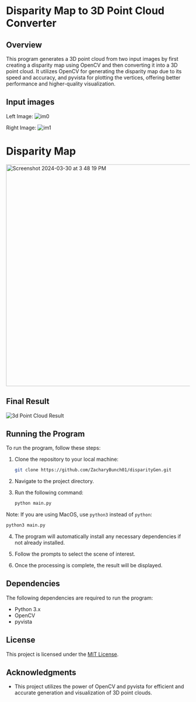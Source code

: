 # Disparity Map to 3D Point Cloud Converter

## Overview

This program generates a 3D point cloud from two input images by first creating a disparity map using OpenCV and then converting it into a 3D point cloud. It utilizes OpenCV for generating the disparity map due to its speed and accuracy, and pyvista for plotting the vertices, offering better performance and higher-quality visualization.

## Input images

Left Image: 
![im0](https://github.com/ZacharyBunch01/disparityGen/assets/126414937/473fe8a8-c79d-4066-a7cb-391bf8fae14b)

Right Image:
![im1](https://github.com/ZacharyBunch01/disparityGen/assets/126414937/8bbe72d2-7ca9-43c1-bd07-70e5024d972f)

# Disparity Map

<img width="606" alt="Screenshot 2024-03-30 at 3 48 19 PM" src="https://github.com/ZacharyBunch01/disparityGen/assets/126414937/ef25d905-ebb9-4745-8698-eb679b2768db">

## Final Result

![3d Point Cloud Result](https://github.com/ZacharyBunch01/disparityGen/assets/126414937/ae4d38f4-8355-43a2-970f-12f6f367a302)

## Running the Program

To run the program, follow these steps:

1. Clone the repository to your local machine:
   ```bash
   git clone https://github.com/ZacharyBunch01/disparityGen.git

3. Navigate to the project directory.

4. Run the following command:
   ```bash
   python main.py

Note: If you are using MacOS, use `python3` instead of `python`:
   ```bash
   python3 main.py
```

4. The program will automatically install any necessary dependencies if not already installed.

5. Follow the prompts to select the scene of interest.

6. Once the processing is complete, the result will be displayed.

## Dependencies

The following dependencies are required to run the program:

- Python 3.x
- OpenCV
- pyvista

## License

This project is licensed under the [MIT License](LICENSE).

## Acknowledgments

- This project utilizes the power of OpenCV and pyvista for efficient and accurate generation and visualization of 3D point clouds.


